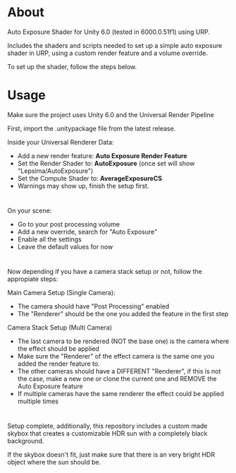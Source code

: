 # About
Auto Exposure Shader for Unity 6.0 (tested in 6000.0.51f1) using URP.

Includes the shaders and scripts needed to set up a simple auto exposure shader in URP, using a custom render feature and a volume override.

To set up the shader, follow the steps below.

# Usage
Make sure the project uses Unity 6.0 and the Universal Render Pipeline

First, import the .unitypackage file from the latest release.

Inside your Universal Renderer Data:
- Add a new render feature: **Auto Exposure Render Feature**
- Set the Render Shader to: **AutoExposure** (once set will show "Lepsima/AutoExposure")
- Set the Compute Shader to: **AverageExposureCS**
- Warnings may show up, finish the setup first.

#

On your scene:
- Go to your post processing volume
- Add a new override, search for "Auto Exposure"
- Enable all the settings
- Leave the default values for now

#

Now depending if you have a camera stack setup or not, follow the appropiate steps:

Main Camera Setup (Single Camera):
- The camera should have "Post Processing" enabled
- The "Renderer" should be the one you added the feature in the first step


Camera Stack Setup (Multi Camera)
- The last camera to be rendered (NOT the base one) is the camera where the effect should be applied
- Make sure the "Renderer" of the effect camera is the same one you added the render feature to.
- The other cameras should have a DIFFERENT "Renderer", if this is not the case, make a new one or clone the current one and REMOVE the Auto Exposure feature
- If multiple cameras have the same renderer the effect could be applied multiple times

#

Setup complete, additionally, this repository includes a custom made skybox that creates a customizable HDR sun with a completely black background.

If the skybox doesn't fit, just make sure that there is an very bright HDR object where the sun should be.
